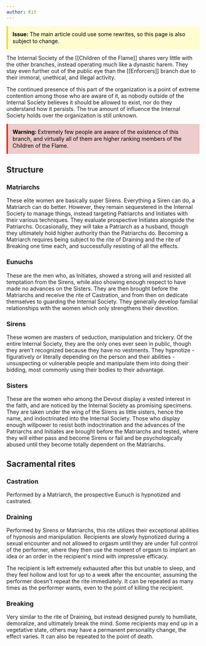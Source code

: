 ```yaml
---
author: Kit
---
```

<div style="background-color:fffdd0; border-left:4px solid #fdda0d; line-height:18px; padding:12px">
	<div style="color:black"><b>Issue: </b>The main article could use some rewrites, so this page is also subject to change.</div>
	<!-- Line breaks require '<br>', wikilinks/markdown nonfunctional -->
</div>

The Internal Society of the [[Children of the Flame]] shares very little with the other branches, instead operating much like a dynastic harem. They stay even further out of the public eye than the [[Enforcers]] branch due to their immoral, unethical, and illegal activity.

The continued presence of this part of the organization is a point of extreme contention among those who are aware of it, as nobody outside of the Internal Society believes it should be allowed to exist, nor do they understand how it persists. The true amount of influence the Internal Society holds over the organization is still unknown.

<div style="background-color:eecccc; border-left:4px solid #ff2400; line-height:18px; padding:12px">
	<div style="color:black"><b>Warning: </b>Extremely few people are aware of the existence of this branch, and virtually all of them are higher ranking members of the Children of the Flame.</div>
</div>

## Structure

### Matriarchs

These elite women are basically super Sirens. Everything a Siren can do, a Matriarch can do better. However, they remain sequestered in the Internal Society to manage things, instead targeting Patriarchs and Initiates with their various techniques. They evaluate prospective Initiates alongside the Patriarchs. Occasionally, they will take a Patriarch as a husband, though they ultimately hold higher authority than the Patriarchs do. Becoming a Matriarch requires being subject to the rite of Draining and the rite of Breaking one time each, and successfully resisting of all the effects.

### Eunuchs

These are the men who, as Initiates, showed a strong will and resisted all temptation from the Sirens, while also showing enough respect to have made no advances on the Sisters. They are then brought before the Matriarchs and receive the rite of Castration, and from then on dedicate themselves to guarding the Internal Society. They generally develop familial relationships with the women which only strengthens their devotion.

### Sirens

These women are masters of seduction, manipulation and trickery. Of the entire Internal Society, they are the only ones ever seen in public, though they aren't recognized because they have no vestments. They hypnotize - figuratively or literally depending on the person and their abilities - unsuspecting or vulnerable people and manipulate them into doing their bidding, most commonly using their bodies to their advantage.

### Sisters

These are the women who among the Devout display a vested interest in the faith, and are noticed by the Internal Society as promising specimens. They are taken under the wing of the Sirens as little sisters, hence the name, and indoctrinated into the Internal Society. Those who display enough willpower to resist both indoctrination and the advances of the Patriarchs and Initiates are brought before the Matriarchs and tested, where they will either pass and become Sirens or fail and be psychologically abused until they become totally dependent on the Matriarchs.

## Sacramental rites

### Castration

Performed by a Matriarch, the prospective Eunuch is hypnotized and castrated.

### Draining

Performed by Sirens or Matriarchs, this rite utilizes their exceptional abilities of hypnosis and manipulation. Recipients are slowly hypnotized during a sexual encounter and not allowed to orgasm until they are under full control of the performer, where they then use the moment of orgasm to implant an idea or an order in the recipient's mind with impressive efficacy.

The recipient is left extremely exhausted after this but unable to sleep, and they feel hollow and lost for up to a week after the encounter, assuming the performer doesn't repeat the rite immediately. It can be repeated as many times as the performer wants, even to the point of killing the recipient.

### Breaking

Very similar to the rite of Draining, but instead designed purely to humiliate, demoralize, and ultimately break the mind. Some recipients may end up in a vegetative state, others may have a permanent personality change, the effect varies. It can also be repeated to the point of death.